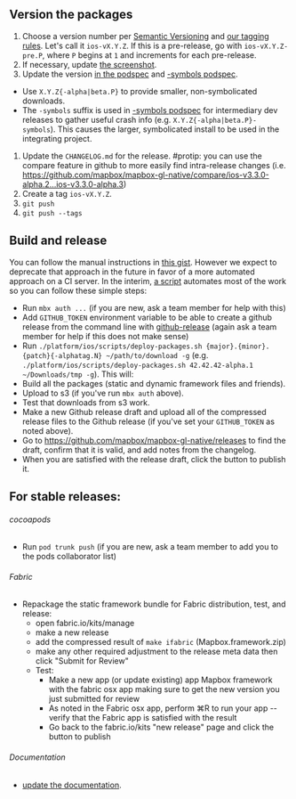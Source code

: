 ## Version the packages

1. Choose a version number per [Semantic Versioning](http://semver.org/) and [our tagging rules](./Versions-and-tagging). Let's call it `ios-vX.Y.Z`. If this is a pre-release, go with `ios-vX.Y.Z-pre.P`, where `P` begins at `1` and increments for each pre-release. 
1. If necessary, update [the screenshot](https://github.com/mapbox/mapbox-gl-native/blob/master/platform/ios/screenshot.png).
1. Update the version [in the podspec](https://github.com/mapbox/mapbox-gl-native/blob/master/platform/ios/Mapbox-iOS-SDK.podspec#L4) and [-symbols podspec](https://github.com/mapbox/mapbox-gl-native/blob/master/platform/ios/Mapbox-iOS-SDK-symbols.podspec#L4).
  - Use `X.Y.Z{-alpha|beta.P}` to provide smaller, non-symbolicated downloads. 
  - The `-symbols` suffix is used in [-symbols podspec](https://github.com/mapbox/mapbox-gl-native/blob/master/platform/ios/Mapbox-iOS-SDK-symbols.podspec#L4) for intermediary dev releases to gather useful crash info (e.g. `X.Y.Z{-alpha|beta.P}-symbols`). This causes the larger, symbolicated install to be used in the integrating project. 
1. Update the `CHANGELOG.md` for the release. #protip: you can use the compare feature in github to more easily find intra-release changes (i.e. https://github.com/mapbox/mapbox-gl-native/compare/ios-v3.3.0-alpha.2...ios-v3.3.0-alpha.3)
1. Create a tag `ios-vX.Y.Z`.
1. `git push`
1. `git push --tags`

## Build and release

You can follow the manual instructions in [this gist](https://gist.github.com/boundsj/5fadf57e5114de4d45c3c4af40f9836e). However we expect to deprecate that approach in the future in favor of a more automated approach on a CI server. In the interim, [a script](https://github.com/mapbox/mapbox-gl-native/blob/master/platform/ios/scripts/deploy-packages.sh) automates most of the work so you can follow these simple steps:

- Run `mbx auth ...` (if you are new, ask a team member for help with this)
- Add `GITHUB_TOKEN` environment variable to be able to create a github release from the command line with [github-release](https://github.com/aktau/github-release) (again ask a team member for help if this does not make sense)
- Run `./platform/ios/scripts/deploy-packages.sh {major}.{minor}.{patch}{-alphatag.N} ~/path/to/download -g` (e.g. `./platform/ios/scripts/deploy-packages.sh 42.42.42-alpha.1 ~/Downloads/tmp -g`). This will:
 - Build all the packages (static and dynamic framework files and friends).
 - Upload to s3 (if you've run `mbx auth` above).
 - Test that downloads from s3 work.
 - Make a new Github release draft and upload all of the compressed release files to the Github release (if you've set your `GITHUB_TOKEN` as noted above).
- Go to https://github.com/mapbox/mapbox-gl-native/releases to find the draft, confirm that it is valid, and add notes from the changelog.
- When you are satisfied with the release draft, click the button to publish it.

## For stable releases:

###### cocoapods

- Run `pod trunk push` (if you are new, ask a team member to add you to the pods collaborator list)

###### Fabric

- Repackage the static framework bundle for Fabric distribution, test, and release:
  - open fabric.io/kits/manage
  - make a new release
  - add the compressed result of `make ifabric` (Mapbox.framework.zip)
  - make any other required adjustment to the release meta data then click "Submit for Review"
  - Test:
    - Make a new app (or update existing) app Mapbox framework with the fabric osx app making sure to get the new version you just submitted for review
    - As noted in the Fabric osx app, perform ⌘R to run your app -- verify that the Fabric app is satisfied with the result
    - Go back to the fabric.io/kits "new release" page and click the button to publish

###### Documentation

- [update the documentation](https://github.com/mapbox/gl-internal/wiki/Updating-documentation-on-release).